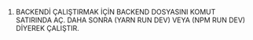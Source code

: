 1. BACKENDİ ÇALIŞTIRMAK İÇİN BACKEND DOSYASINI KOMUT SATIRINDA AÇ. DAHA SONRA (YARN RUN DEV) VEYA (NPM RUN DEV) DİYEREK ÇALIŞTIR. 
